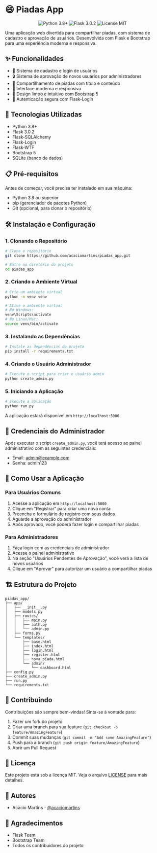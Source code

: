 # 😄 Piadas App

<div align="center">
  <img src="https://img.shields.io/badge/python-3.8+-blue.svg" alt="Python 3.8+">
  <img src="https://img.shields.io/badge/flask-3.0.2-green.svg" alt="Flask 3.0.2">
  <img src="https://img.shields.io/badge/license-MIT-yellow.svg" alt="License MIT">
</div>

Uma aplicação web divertida para compartilhar piadas, com sistema de cadastro e aprovação de usuários. Desenvolvida com Flask e Bootstrap para uma experiência moderna e responsiva.

## ✨ Funcionalidades

- 👤 Sistema de cadastro e login de usuários
- 🔒 Sistema de aprovação de novos usuários por administradores
- 📝 Compartilhamento de piadas com título e conteúdo
- 📱 Interface moderna e responsiva
- 🎨 Design limpo e intuitivo com Bootstrap 5
- 🔐 Autenticação segura com Flask-Login

## 🚀 Tecnologias Utilizadas

- Python 3.8+
- Flask 3.0.2
- Flask-SQLAlchemy
- Flask-Login
- Flask-WTF
- Bootstrap 5
- SQLite (banco de dados)

## 📋 Pré-requisitos

Antes de começar, você precisa ter instalado em sua máquina:
- Python 3.8 ou superior
- pip (gerenciador de pacotes Python)
- Git (opcional, para clonar o repositório)

## 🛠️ Instalação e Configuração

### 1. Clonando o Repositório

```bash
# Clone o repositório
git clone https://github.com/acaciomartins/piadas_app.git

# Entre no diretório do projeto
cd piadas_app
```

### 2. Criando o Ambiente Virtual

```bash
# Crie um ambiente virtual
python -m venv venv

# Ative o ambiente virtual
# No Windows:
venv\Scripts\activate
# No Linux/Mac:
source venv/bin/activate
```

### 3. Instalando as Dependências

```bash
# Instale as dependências do projeto
pip install -r requirements.txt
```

### 4. Criando o Usuário Administrador

```bash
# Execute o script para criar o usuário admin
python create_admin.py
```

### 5. Iniciando a Aplicação

```bash
# Execute a aplicação
python run.py
```

A aplicação estará disponível em `http://localhost:5000`

## 👑 Credenciais do Administrador

Após executar o script `create_admin.py`, você terá acesso ao painel administrativo com as seguintes credenciais:

- Email: admin@example.com
- Senha: admin123

## 📖 Como Usar a Aplicação

### Para Usuários Comuns

1. Acesse a aplicação em `http://localhost:5000`
2. Clique em "Registrar" para criar uma nova conta
3. Preencha o formulário de registro com seus dados
4. Aguarde a aprovação do administrador
5. Após aprovado, você poderá fazer login e compartilhar piadas

### Para Administradores

1. Faça login com as credenciais de administrador
2. Acesse o painel administrativo
3. Na seção "Usuários Pendentes de Aprovação", você verá a lista de novos usuários
4. Clique em "Aprovar" para autorizar um usuário a compartilhar piadas

## 🏗️ Estrutura do Projeto

```
piadas_app/
├── app/
│   ├── __init__.py
│   ├── models.py
│   ├── routes/
│   │   ├── main.py
│   │   ├── auth.py
│   │   └── admin.py
│   ├── forms.py
│   └── templates/
│       ├── base.html
│       ├── index.html
│       ├── login.html
│       ├── register.html
│       ├── nova_piada.html
│       └── admin/
│           └── dashboard.html
├── config.py
├── create_admin.py
├── run.py
└── requirements.txt
```

## 🤝 Contribuindo

Contribuições são sempre bem-vindas! Sinta-se à vontade para:

1. Fazer um fork do projeto
2. Criar uma branch para sua feature (`git checkout -b feature/AmazingFeature`)
3. Commit suas mudanças (`git commit -m "Add some AmazingFeature"`)
4. Push para a branch (`git push origin feature/AmazingFeature`)
5. Abrir um Pull Request

## 📝 Licença

Este projeto está sob a licença MIT. Veja o arquivo [LICENSE](LICENSE) para mais detalhes.

## 👥 Autores

- Acacio Martins - [@acaciomartins](https://github.com/acaciomartins)

## 🙏 Agradecimentos

- Flask Team
- Bootstrap Team
- Todos os contribuidores do projeto
